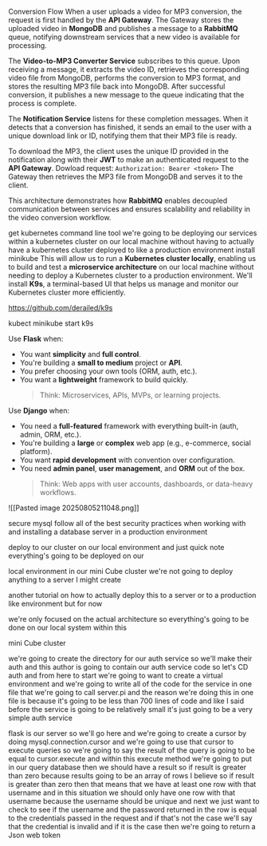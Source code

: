Conversion Flow
When a user uploads a video for MP3 conversion, the request is first handled by the **API Gateway**. The Gateway stores the uploaded video in **MongoDB** and publishes a message to a **RabbitMQ** queue, notifying downstream services that a new video is available for processing.

The **Video-to-MP3 Converter Service** subscribes to this queue. Upon receiving a message, it extracts the video ID, retrieves the corresponding video file from MongoDB, performs the conversion to MP3 format, and stores the resulting MP3 file back into MongoDB. After successful conversion, it publishes a new message to the queue indicating that the process is complete.

The **Notification Service** listens for these completion messages. When it detects that a conversion has finished, it sends an email to the user with a unique download link or ID, notifying them that their MP3 file is ready.

To download the MP3, the client uses the unique ID provided in the notification along with their **JWT** to make an authenticated request to the **API Gateway**. Dowload request: `Authorization: Bearer <token>` The Gateway then retrieves the MP3 file from MongoDB and serves it to the client.

This architecture demonstrates how **RabbitMQ** enables decoupled communication between services and ensures scalability and reliability in the video conversion workflow.

get kubernetes command line tool
we're going to be deploying our services within a kubernetes cluster
on our local machine without having to actually have a kubernetes cluster deployed to like a
production environment
install minikube
This will allow us to run a **Kubernetes cluster locally**, enabling us to build and test a **microservice architecture** on our local machine without needing to deploy a Kubernetes cluster to a production environment.
We'll install **K9s**, a terminal-based UI that helps us manage and monitor our Kubernetes cluster more efficiently.

https://github.com/derailed/k9s

kubect
minikube start
k9s

Use **Flask** when:

- You want **simplicity** and **full control**.
- You're building a **small to medium** project or **API**.
- You prefer choosing your own tools (ORM, auth, etc.).
- You want a **lightweight** framework to build quickly.
  > Think: Microservices, APIs, MVPs, or learning projects.

Use **Django** when:

- You need a **full-featured** framework with everything built-in (auth, admin, ORM, etc.).
- You're building a **large** or **complex** web app (e.g., e-commerce, social platform).
- You want **rapid development** with convention over configuration.
- You need **admin panel**, **user management**, and **ORM** out of the box.
  > Think: Web apps with user accounts, dashboards, or data-heavy workflows.

![[Pasted image 20250805211048.png]]

secure mysql follow all of the best security practices when working with and installing a database server in a production environment

deploy to our cluster on our local environment and just quick note everything's going to be deployed on our

local environment in our mini Cube cluster we're not going to deploy anything to a server I might create

another tutorial on how to actually deploy this to a server or to a production like environment but for now

we're only focused on the actual architecture so everything's going to be done on our local system within this

mini Cube cluster

we're going to create the directory for our auth service so
we'll make their auth and this author is going to contain our auth service code so let's CD auth
and from here to start we're going to want to create a virtual environment
and we're going to write all of the code for the service in one file that we're going to call server.pi and the reason
we're doing this in one file is because it's going to be less than 700 lines of code and like I said before the service
is going to be relatively small it's just going to be a very simple auth service

flask is our server
so we'll go here and we're going to create a cursor by doing mysql.connection.cursor
and we're going to use that cursor to execute queries so we're going to say the result of the query is going to be
equal to cursor.execute and within this execute method we're going to put in our query
database then we should have a result so if result is greater than zero because results going to be an array of rows I
believe so if result is greater than zero then that means that we have at least one row with that username and in
this situation we should only have one row with that username because the username should be unique
and next we just want to check to see if the username and the password returned
in the row is equal to the credentials passed in the request and if that's not the case we'll say that the credential
is invalid and if it is the case then we're going to return a Json web token
